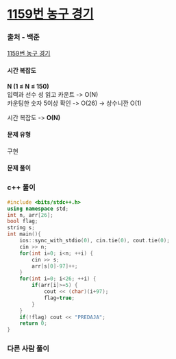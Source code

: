 # [1159번 농구 경기](https://www.acmicpc.net/problem/1159)

### 출처 - 백준
[1159번 농구 경기](https://www.acmicpc.net/problem/1159)

#### 시간 복잡도
**N (1 ≤ N ≤ 150)**  
입력과 선수 성 읽고 카운트 -> O(N)  
카운팅한 숫자 5이상 확인 -> O(26) -> 상수니깐 O(1)  

시간 복잡도 -> **O(N)**

#### 문제 유형
구현

#### 문제 풀이

### c++ 풀이
```c++
#include <bits/stdc++.h>
using namespace std;
int n, arr[26];
bool flag;
string s;
int main(){
    ios::sync_with_stdio(0), cin.tie(0), cout.tie(0);
    cin >> n;
    for(int i=0; i<n; ++i) {
        cin >> s;
        arr[s[0]-97]++;
    }
    for(int i=0; i<26; ++i) {
        if(arr[i]>=5) {
            cout << (char)(i+97);
            flag=true;
        }
    }
    if(!flag) cout << "PREDAJA";
    return 0;
}
```

### 다른 사람 풀이
```c++

```